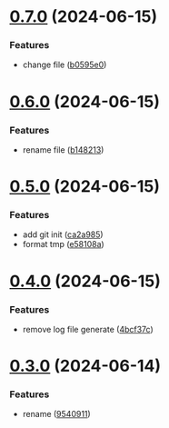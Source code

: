 # [0.7.0](https://github.com/tardis-ksh/corgi/compare/v0.6.0...v0.7.0) (2024-06-15)


### Features

* change file ([b0595e0](https://github.com/tardis-ksh/corgi/commit/b0595e05363e1319be89920e597292a952f60632))



# [0.6.0](https://github.com/tardis-ksh/corgi/compare/v0.5.0...v0.6.0) (2024-06-15)


### Features

* rename file ([b148213](https://github.com/tardis-ksh/corgi/commit/b148213182a56edf77ff103fbe7565b53849c81c))



# [0.5.0](https://github.com/tardis-ksh/corgi/compare/v0.4.0...v0.5.0) (2024-06-15)


### Features

* add git init ([ca2a985](https://github.com/tardis-ksh/corgi/commit/ca2a985c53f799abff53c021751df3cdc49e1292))
* format tmp ([e58108a](https://github.com/tardis-ksh/corgi/commit/e58108a455554d11e6f601c63b6fd46fcf102fcc))



# [0.4.0](https://github.com/tardis-ksh/corgi/compare/v0.3.0...v0.4.0) (2024-06-15)


### Features

* remove log file generate ([4bcf37c](https://github.com/tardis-ksh/corgi/commit/4bcf37c31e7508ed91fa7e69f9466201f2b65078))



# [0.3.0](https://github.com/tardis-ksh/corgi/compare/v0.2.0...v0.3.0) (2024-06-14)


### Features

* rename ([9540911](https://github.com/tardis-ksh/corgi/commit/9540911c57dfc4be1a9ea62d635f11bd1e25c80a))



